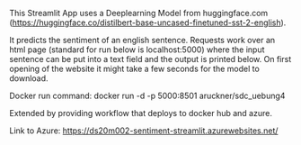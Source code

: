 This Streamlit App uses a Deeplearning Model from huggingface.com (https://huggingface.co/distilbert-base-uncased-finetuned-sst-2-english). 

It predicts the sentiment of an english sentence. Requests work over an html page (standard for run below is localhost:5000) where the input sentence can be put into a text field and the output is printed below.
On first opening of the website it might take a few seconds for the model to download.

Docker run command: docker run -d -p 5000:8501 aruckner/sdc_uebung4

Extended by providing workflow that deploys to docker hub and azure.
 
Link to Azure: https://ds20m002-sentiment-streamlit.azurewebsites.net/
